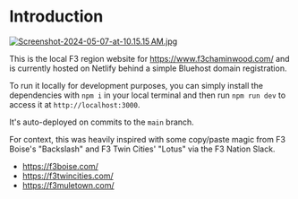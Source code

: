 # Introduction

[![Screenshot-2024-05-07-at-10.15.15 AM.jpg](./README/Screenshot-2024-05-07-at-10.15.15 AM.jpg)](https://www.f3chaminwood.com/)

This is the local F3 region website for <https://www.f3chaminwood.com/> and is currently hosted on Netlify behind a simple Bluehost domain registration.

To run it locally for development purposes, you can simply install the dependencies with `npm i` in your local terminal and then run `npm run dev` to access it at `http://localhost:3000`.

It's auto-deployed on commits to the `main` branch.

For context, this was heavily inspired with some copy/paste magic from F3 Boise's "Backslash" and F3 Twin Cities' "Lotus" via the F3 Nation Slack.

- <https://f3boise.com/>
- <https://f3twincities.com/>
- <https://f3muletown.com/>
